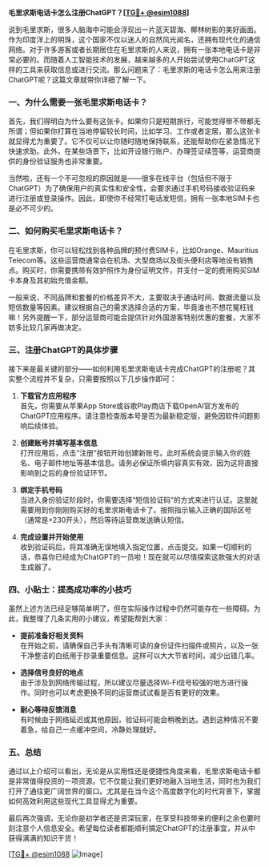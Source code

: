 **毛里求斯电话卡怎么注册ChatGPT？[[TG💪+ @esim1088](https://t.me/s/esim1088)]**

说到毛里求斯，很多人脑海中可能会浮现出一片蓝天碧海、椰林树影的美好画面。作为印度洋上的明珠，这个国家不仅以迷人的自然风光闻名，还拥有现代化的通信网络。对于许多游客或者长期居住在毛里求斯的人来说，拥有一张本地电话卡是非常必要的。而随着人工智能技术的发展，越来越多的人开始尝试使用ChatGPT这样的工具来获取信息或进行交流。那么问题来了：毛里求斯的电话卡怎么用来注册ChatGPT呢？这篇文章就带你详细了解一下。

### 一、为什么需要一张毛里求斯电话卡？

首先，我们得明白为什么要有这张卡。如果你只是短期旅行，可能觉得带不带都无所谓；但如果你打算在当地停留较长时间，比如学习、工作或者定居，那么这张卡就显得尤为重要了。它不仅可以让你随时随地保持联系，还能帮助你在紧急情况下快速求助。此外，在某些场景下，比如开设银行账户、办理签证续签等，运营商提供的身份验证服务也非常重要。

当然啦，还有一个不可忽视的原因就是——很多在线平台（包括但不限于ChatGPT）为了确保用户的真实性和安全性，会要求通过手机号码接收验证码来进行注册或登录操作。因此，即使你不经常打电话发短信，拥有一张本地SIM卡也是必不可少的。

### 二、如何购买毛里求斯电话卡？

在毛里求斯，你可以轻松找到各种品牌的预付费SIM卡，比如Orange、Mauritius Telecom等。这些运营商通常会在机场、大型商场以及街头便利店等地设有销售点。购买时，你需要携带有效护照作为身份证明文件，并支付一定的费用购买SIM卡本身及其初始充值金额。

一般来说，不同品牌和套餐的价格差异不大，主要取决于通话时间、数据流量以及短信数量等因素。建议根据自己的需求选择合适的方案，毕竟谁也不想花冤枉钱嘛！另外提醒一下，部分运营商可能会提供针对外国游客特别优惠的套餐，大家不妨多比较几家再做决定。

### 三、注册ChatGPT的具体步骤

接下来是最关键的部分——如何利用毛里求斯电话卡完成ChatGPT的注册呢？其实整个流程并不复杂，只需要按照以下几步操作即可：

1. **下载官方应用程序**  
   首先，你需要从苹果App Store或谷歌Play商店下载OpenAI官方发布的ChatGPT应用程序。请注意检查版本号是否为最新稳定版，避免因软件问题影响后续体验。

2. **创建账号并填写基本信息**  
   打开应用后，点击“注册”按钮开始创建新账号。此时系统会提示输入你的姓名、电子邮件地址等基本信息。请务必保证所填内容真实有效，因为这将直接影响到之后的身份验证环节。

3. **绑定手机号码**  
   当进入身份验证阶段时，你需要选择“短信验证码”的方式来进行认证。这里就需要用到你刚刚购买好的毛里求斯电话卡了。按照指示输入正确的国际区号（通常是+230开头），然后等待运营商发送确认短信。

4. **完成设置并开始使用**  
   收到验证码后，将其准确无误地填入指定位置，点击提交。如果一切顺利的话，恭喜你已经成为ChatGPT的一员啦！现在就可以尽情探索这款强大的对话生成器了。

### 四、小贴士：提高成功率的小技巧

虽然上述方法已经足够简单明了，但在实际操作过程中仍然可能存在一些障碍。为此，我整理了几条实用的小建议，希望能帮到大家：

- **提前准备好相关资料**  
  在开始之前，请确保自己手头有清晰可读的身份证件扫描件或照片，以及一张干净整洁的白纸用于抄录重要信息。这样可以大大节省时间，减少出错几率。
  
- **选择信号良好的地点**  
  由于涉及到网络传输过程，所以建议尽量选择Wi-Fi信号较强的地方进行操作。同时也可以考虑更换不同的运营商试试看是否有更好的效果。

- **耐心等待反馈消息**  
  有时候由于网络延迟或其他原因，验证码可能会稍晚到达。遇到这种情况不要着急，给自己一点缓冲空间，冷静处理就好。

### 五、总结

通过以上介绍可以看出，无论是从实用性还是便捷性角度来看，毛里求斯电话卡都是非常值得投资的一项资源。它不仅能让我们更好地融入当地生活，同时也为我们打开了通往更广阔世界的窗口。尤其是在当今这个高度数字化的时代背景下，掌握如何高效利用这些现代工具显得尤为重要。

最后再次强调，无论你是初学者还是资深玩家，在享受科技带来的便利之余也要时刻注意个人信息安全。希望每位读者都能顺利搞定ChatGPT的注册事宜，并从中获得满满的知识干货！

[[TG💪+ @esim1088](https://t.me/s/esim1088) ![Image](https://i.postimg.cc/4NQfJmqS/Snipaste-2025-05-13-00-14-12.png)]